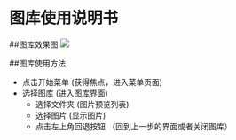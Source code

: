 # 图库使用说明书

##图库效果图
  ![](https://github.com/openthos/app-testing-results/blob/master/IMGview/picture.png)
  
##图库使用方法
  - 点击开始菜单    (获得焦点，进入菜单页面)
  - 选择图库   (进入图库界面)
     - 选择文件夹   (图片预览列表)
     - 选择图片   (显示图片)
     - 点击左上角回退按钮  （回到上一步的界面或者关闭图库）
